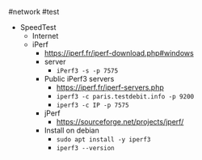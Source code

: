 #network #test 
- SpeedTest
	- Internet
	- iPerf
		- https://iperf.fr/iperf-download.php#windows
		- server
			- `iPerf3 -s -p 7575`
		- Public iPerf3 servers
			- https://iperf.fr/iperf-servers.php
			- `iperf3 -c paris.testdebit.info -p 9200`
			- `iperf3 -c IP -p 7575`
		- jPerf
			- https://sourceforge.net/projects/jperf/
		- Install on debian
			- `sudo apt install -y iperf3`
			- `iperf3 --version`